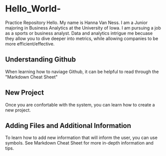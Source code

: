 # Hello_World-
Practice Repository 
Hello. My name is Hanna Van Ness. I am a Junior majoring in Business Analytics at the University of Iowa. I am pursuing a job as a sports or business analyst. Data and analytics intrigue me becuase they allow you to dive deeper into metrics, while allowing companies to be more efficient/effective. 
## Understanding Github
When learning how to naviage Github, it can be helpful to read through the "Markdown Cheat Sheet"
## New Project
Once you are confortable with the system, you can learn how to create a new project.
## Adding Files and Additional Information
To learn how to add new information that will inform the user, you can use symbols. See Markdown Cheat Sheet for more in-depth information and tips.
